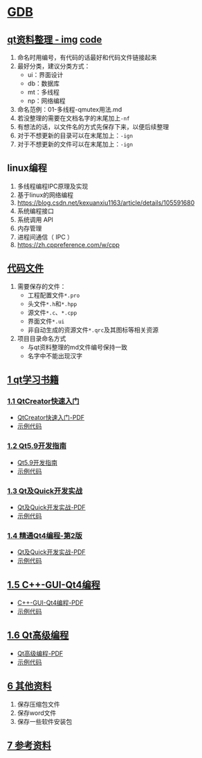 # [GDB](./)   
## [qt资料整理](./02-qt-study)[ - img](./02-qt-study/img) [code](./03-qt-study-code)       

1. 命名时用编号，有代码的话最好和代码文件链接起来     
2. 最好分类，建议分类方式：   
	- ui：界面设计   
	- db：数据库   
	- mt：多线程   
	- np：网络编程  
3. 命名范例：01-多线程-qmutex用法.md  
4. 若没整理的需要在文档名字的末尾加上`-nf`  
5. 有想法的话，以文件名的方式先保存下来，以便后续整理   
6. 对于不想更新的目录可以在末尾加上：`-ign`   
7. 对于不想更新的文件可以在末尾加上：`-ign`    


## linux编程   
1. 多线程编程IPC原理及实现   
2. 基于linux的网络编程   
3. https://blog.csdn.net/kexuanxiu1163/article/details/105591680   
4. 系统编程接口   
5. 系统调用 API    
6. 内存管理     
7. 进程间通信（ IPC ）   
8. https://zh.cppreference.com/w/cpp  

## [代码文件](./03-qt-study-code)   
1. 需要保存的文件：   
	- 工程配置文件`*.pro`   
	- 头文件`*.h`和`*.hpp`    
	- 源文件`*.c`、`*.cpp`  
	- 界面文件`*.ui`     
	- 非自动生成的资源文件`*.qrc`及其图标等相关资源   
2. 项目目录命名方式    
	- 与qt资料整理的md文件编号保持一致   
	- 名字中不能出现汉字     


## [1 qt学习书籍](./01-qtcreator-book)    
### [1.1 QtCreator快速入门](./01-qtcreator-book/01-Qt-creator-quick-start)   
- [QtCreator快速入门-PDF](./01-qtcreator-book/01-Qt-creator-quick-start/QtCreator快速入门-第三版.pdf)   
- [示例代码](./01-Qt-creator-quick-start/src)  

### [1.2 Qt5.9开发指南](./01-qtcreator-book/02-qt5-9CPP-developer's-guide)    
- [Qt5.9开发指南](./01-qtcreator-book/02-qt5-9CPP-developer's-guide/qt5-CPP开发指南.md)   
- [示例代码](./01-qtcreator-book/02-qt5-9CPP-developer's-guide/src)  

### [1.3 Qt及Quick开发实战](./01-qtcreator-book/03-Qt-quick-develop-practice)  
- [Qt及Quick开发实战-PDF](./01-qtcreator-book/03-Qt-quick-develop-practice/Qt及Quick开发实战-big.pdf)     
- [示例代码](./01-qtcreator-book/03-Qt-quick-develop-practice/src)   

### [1.4 精通Qt4编程-第2版](./01-qtcreator-book/04-Proficient-in-QT4-V2)  
- [Qt及Quick开发实战-PDF](./01-qtcreator-book/04-Proficient-in-QT4-V2/精通Qt4编程-第2版.pdf)     
- [示例代码](./01-qtcreator-book/04-Proficient-in-QT4-V2/src)   

## [1.5 C++-GUI-Qt4编程](./01-qtcreator-book/04-C++-GUI-Qt4)   
- [C++-GUI-Qt4编程-PDF](./01-qtcreator-book/05-C++-GUI-Qt4/C++GUI-Qt4编程-第二版.pdf)   
- [示例代码](./01-qtcreator-book/05-C++-GUI-Qt4/src)        

## [1.6 Qt高级编程](./01-qtcreator-book/06-QT-advanced-programming)   
- [Qt高级编程-PDF](./01-qtcreator-book/06-QT-advanced-programming/Qt高级编程.pdf)   
- [示例代码](./01-qtcreator-book/06-QT-advanced-programming/src)       



## [6 其他资料](./10-others)  
1. 保存压缩包文件   
2. 保存word文件   
3. 保存一些软件安装包  



## [7 参考资料](https://blog.csdn.net/net_syc/article/details/80236963)    

 

